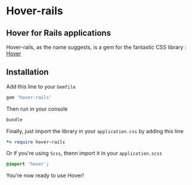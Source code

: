 # Hover-rails

## Hover for Rails applications

Hover-rails, as the name suggests, is a gem for the fantastic CSS library :  [Hover](https://github.com/IanLunn/Hover)  


## Installation 

Add this line to your `Gemfile`

```ruby
gem 'hover-rails'
```

Then run in your console

```ruby
bundle
```

Finally, just import the library in your `application.css` by adding this line 

```ruby
*= require hover-rails
```

Or if you're using `Scss`, thenn import it in your `application.scss`

```sass
@import 'hover';
```

You're now ready to use Hover!
